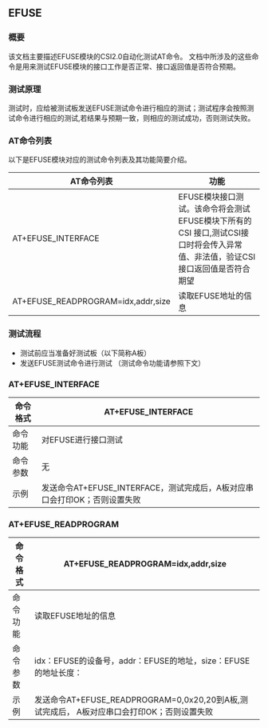 ## EFUSE

### 概要

该文档主要描述EFUSE模块的CSI2.0自动化测试AT命令。 文档中所涉及的这些命令是用来测试EFUSE模块的接口工作是否正常、接口返回值是否符合预期。


### 测试原理

测试时，应给被测试板发送EFUSE测试命令进行相应的测试；测试程序会按照测试命令进行相应的测试,若结果与预期一致，则相应的测试成功，否则测试失败。

### AT命令列表

以下是EFUSE模块对应的测试命令列表及其功能简要介绍。



| AT命令列表                                            | 功能                                                         |
| ----------------------------------------------------- | ------------------------------------------------------------ |
| AT+EFUSE_INTERFACE                                    | EFUSE模块接口测试。该命令将会测试EFUSE模块下所有的CSI 接口,测试CSI接口时将会传入异常值、非法值，验证CSI接口返回值是否符合期望 |
| AT+EFUSE_READPROGRAM=idx,addr,size                    | 读取EFUSE地址的信息                        |


### 测试流程

- 测试前应当准备好测试板（以下简称A板）
- 发送EFUSE测试命令进行测试 （测试命令功能请参照下文）



### AT+EFUSE_INTERFACE

| 命令格式 | AT+EFUSE_INTERFACE                                           |
| -------- | ------------------------------------------------------------ |
| 命令功能 | 对EFUSE进行接口测试                                          |
| 命令参数 | 无                                                           |
| 示例     | 发送命令AT+EFUSE_INTERFACE，测试完成后，A板对应串口会打印OK；否则设置失败 |



### AT+EFUSE_READPROGRAM

| 命令格式 | AT+EFUSE_READPROGRAM=idx,addr,size                           |
| -------- | ------------------------------------------------------------ |
| 命令功能 | 读取EFUSE地址的信息                                          |
| 命令参数 | idx：EFUSE的设备号，addr：EFUSE的地址，size：EFUSE的地址长度：                                                 |
| 示例     | 发送命令AT+EFUSE_READPROGRAM=0,0x20,20到A板,测试完成后， A板对应串口会打印OK；否则设置失败 |

